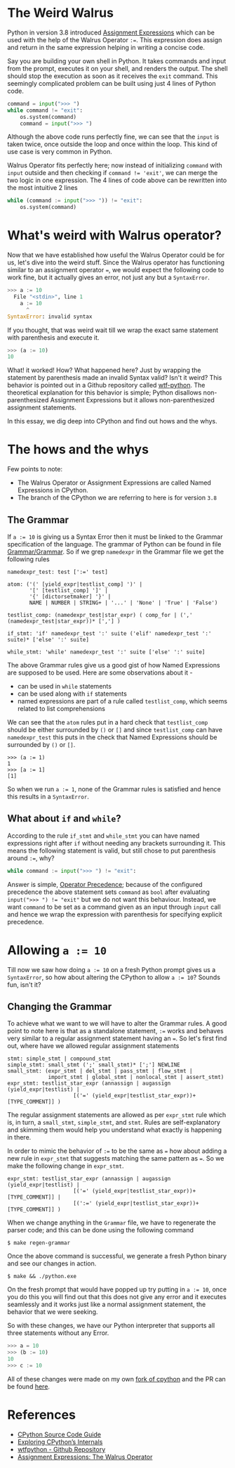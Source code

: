 # The Weird Walrus

Python in version 3.8 introduced [Assignment Expressions](https://realpython.com/lessons/assignment-expressions/) which can be used with the help of the Walrus Operator `:=`. This expression does assign and return in the same expression helping in writing a concise code.

Say you are building your own shell in Python. It takes commands and input from the prompt, executes it on your shell, and renders the output. The shell should stop the execution as soon as it receives the `exit` command. This seemingly complicated problem can be built using just 4 lines of Python code.

```python
command = input(">>> ")
while command != "exit":
    os.system(command)
    command = input(">>> ")
```

Although the above code runs perfectly fine, we can see that the `input` is taken twice, once outside the loop and once within the loop. This kind of use case is very common in Python.

Walrus Operator fits perfectly here; now instead of initializing `command` with `input` outside and then checking if `command != 'exit'`, we can merge the two logic in one expression. The 4 lines of code above can be rewritten into the most intuitive 2 lines

```python
while (command := input(">>> ")) != "exit":
    os.system(command)
```

# What's weird with Walrus operator?

Now that we have established how useful the Walrus Operator could be for us, let's dive into the weird stuff. Since the Walrus operator has functioning similar to an assignment operator `=`, we would expect the following code to work fine, but it actually gives an error, not just any but a `SyntaxError`.

```python
>>> a := 10
  File "<stdin>", line 1
    a := 10
      ^
SyntaxError: invalid syntax
```

If you thought, that was weird wait till we wrap the exact same statement with parenthesis and execute it.

```python
>>> (a := 10)
10
```

What! it worked! How? What happened here? Just by wrapping the statement by parenthesis made an invalid Syntax valid? Isn't it weird? This behavior is pointed out in a Github repository called [wtf-python](https://github.com/satwikkansal/wtfpython#-first-things-first-). The theoretical explanation for this behavior is simple; Python disallows non-parenthesized Assignment Expressions but it allows non-parenthesized assignment statements.

In this essay, we dig deep into CPython and find out hows and the whys.

# The hows and the whys

Few points to note:

- The Walrus Operator or Assignment Expressions are called Named Expressions in CPython.
- The branch of the CPython we are referring to here is for version `3.8`

## The Grammar

If `a := 10` is giving us a Syntax Error then it must be linked to the Grammar specification of the language. The grammar of Python can be found in file [Grammar/Grammar](https://github.com/python/cpython/blob/3.8/Grammar/Grammar). So if we grep `namedexpr` in the Grammar file we get the following rules

```
namedexpr_test: test [':=' test]

atom: ('(' [yield_expr|testlist_comp] ')' |
       '[' [testlist_comp] ']' |
       '{' [dictorsetmaker] '}' |
       NAME | NUMBER | STRING+ | '...' | 'None' | 'True' | 'False')

testlist_comp: (namedexpr_test|star_expr) ( comp_for | (',' (namedexpr_test|star_expr))* [','] )

if_stmt: 'if' namedexpr_test ':' suite ('elif' namedexpr_test ':' suite)* ['else' ':' suite]

while_stmt: 'while' namedexpr_test ':' suite ['else' ':' suite]
```

The above Grammar rules give us a good gist of how Named Expressions are supposed to be used. Here are some observations about it -

- can be used in `while` statements
- can be used along with `if` statements
- named expressions are part of a rule called `testlist_comp`, which seems related to list comprehensions

We can see that the `atom` rules put in a hard check that `testlist_comp` should be either surrounded by `()` or `[]` and since `testlist_comp` can have `namedexpr_test` this puts in the check that Named Expressions should be surrounded by `()` or `[]`. 

```
>>> (a := 1)
1
>>> [a := 1]
[1]
```

So when we run `a := 1`, none of the Grammar rules is satisfied and hence this results in a `SyntaxError`.

## What about `if` and `while`?

According to the rule `if_stmt` and `while_stmt` you can have named expressions right after `if` without needing any brackets surrounding it. This means the following statement is valid, but still chose to put parenthesis around `:=`, why?

```python
while command := input(">>> ") != "exit":
```

Answer is simple, [Operator Precedence](https://en.wikipedia.org/wiki/Order_of_operations); because of the configured precedence the above statement sets `command` as `bool` after evaluating `input(">>> ") != "exit"` but we do not want this behaviour. Instead, we want `command` to be set as a command given as an input through `input` call and hence we wrap the expression with parenthesis for specifying explicit precedence.

# Allowing `a := 10`

Till now we saw how doing `a := 10` on a fresh Python prompt gives us a `SyntaxError`, so how about altering the CPython to allow `a := 10`? Sounds fun, isn't it?

## Changing the Grammar

To achieve what we want to we will have to alter the Grammar rules. A good point to note here is that as a standalone statement, `:=` works and behaves very similar to a regular assignment statement having an `=`. So let's first find out, where have we allowed regular assignment statements 

```
stmt: simple_stmt | compound_stmt
simple_stmt: small_stmt (';' small_stmt)* [';'] NEWLINE
small_stmt: (expr_stmt | del_stmt | pass_stmt | flow_stmt |
             import_stmt | global_stmt | nonlocal_stmt | assert_stmt)
expr_stmt: testlist_star_expr (annassign | augassign (yield_expr|testlist) |
                     [('=' (yield_expr|testlist_star_expr))+ [TYPE_COMMENT]] )
```

The regular assignment statements are allowed as per `expr_stmt` rule which is, in turn, a `small_stmt`, `simple_stmt`, and `stmt`. Rules are self-explanatory and skimming them would help you understand what exactly is happening in there.

In order to mimic the behavior of `:=` to be the same as `=` how about adding a new rule in `expr_stmt` that suggests matching the same pattern as `=`. So we make the following change in `expr_stmt`.

```
expr_stmt: testlist_star_expr (annassign | augassign (yield_expr|testlist) |
                     [('=' (yield_expr|testlist_star_expr))+ [TYPE_COMMENT]] |
                     [(':=' (yield_expr|testlist_star_expr))+ [TYPE_COMMENT]] )
```

When we change anything in the `Grammar` file, we have to regenerate the parser code; and this can be done using the following command

```
$ make regen-grammar
```

Once the above command is successful, we generate a fresh Python binary and see our changes in action.

```
$ make && ./python.exe
```

On the fresh prompt that would have popped up try putting in `a := 10`, once you do this you will find out that this does not give any error and it executes seamlessly and it works just like a normal assignment statement, the behavior that we were seeking.

So with these changes, we have our Python interpreter that supports all three statements without any Error.

```python
>>> a = 10
>>> (b := 10)
10
>>> c := 10
```

All of these changes were made on my own [fork of cpython](https://github.com/arpitbbhayani/cpython) and the PR can be found [here](https://github.com/arpitbbhayani/cpython/pull/8).

# References

- [CPython Source Code Guide](https://realpython.com/cpython-source-code-guide/)
- [Exploring CPython’s Internals](https://devguide.python.org/exploring/)
- [wtfpython - Github Repository](https://github.com/satwikkansal/wtfpython)
- [Assignment Expressions: The Walrus Operator](https://realpython.com/lessons/assignment-expressions/)
